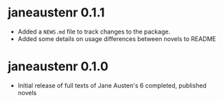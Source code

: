 # janeaustenr 0.1.1

* Added a `NEWS.md` file to track changes to the package.
* Added some details on usage differences between novels to README

# janeaustenr 0.1.0

* Initial release of full texts of Jane Austen's 6 completed, published novels

